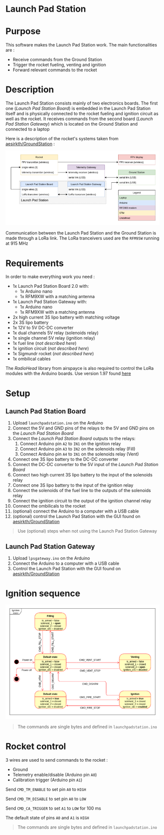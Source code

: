 # Launch Pad Station

# Purpose

This software makes the Launch Pad Station work. The main functionalities are :

- Receive commands from the Ground Station
- Trigger the rocket fueling, venting and ignition
- Forward relevant commands to the rocket

# Description

The Launch Pad Station consists mainly of two electronics boards. The first one (*Launch Pad Station Board*) is embedded in the Launch Pad Station itself and is physically connected to the rocket fueling and ignition circuit as well as the rocket. It receives commands from the second board (*Launch Pad Station Gateway*) which is located on the Ground Station and connected to a laptop

Here is a description of the rocket's systems taken from [aesirkth/GroundStation](https://github.com/aesirkth/GroundStation) :

![data_link](https://raw.githubusercontent.com/aesirkth/GroundStation/master/doc/diagrams/data_links.png)

Communication between the Launch Pad Station and the Ground Station is made through a LoRa link. The LoRa tranceivers used are the `RFM95W` running at 915 MHz

# Requirements

In order to make everything work you need :

- 1x Launch Pad Station Board 2.0 with:
  - 1x Arduino nano
  - 1x RFM9XW with a matching antenna
- 1x Launch Pad Station Gateway with:
  - 1x Arduino nano
  - 1x RFM9XW with a matching antenna
- 2x high current 3S lipo battery with matching voltage
- 2x 3S lipo battery
- 1x 12V to 5V DC-DC converter
- 1x dual channels 5V relay (solenoids relay)
- 1x single channel 5V relay (ignition relay)
- 1x fuel line (*not described here*)
- 1x ignition circuit (*not described here*)
- 1x Sigmundr rocket (*not described here*)
- 1x ombilical cables

The *RadioHead* library from airspayce is also required to control the LoRa modules with the Arduino boards. Use version 1.97 found [here](http://www.airspayce.com/mikem/arduino/RadioHead/RadioHead-1.97.zip)

# Setup

## Launch Pad Station Board

1. Upload `launchpadstation.ino` on the Arduino
2. Connect the 5V and GND pins of the relays to the 5V and GND pins on the *Launch Pad Station Board*
3. Connect the *Launch Pad Station Board* outputs to the relays:
   1. Connect Arduino pin `A2` to `IN1` on the ignition relay
   2. Connect Arduino pin `A3` to `IN2` on the solenoids relay (Fill)
   3. Connect Arduino pin `A4` to `IN1` on the solenoids relay (Vent)
4. Connect one 3S lipo battery to the DC-DC converter
5. Connect the DC-DC converter to the 5V input of the *Launch Pad Station Board*
6. Connect two high current 3S lipo battery to the input of the solenoids relay
7. Connect one 3S lipo battery to the input of the ignition relay
8. Connect the solenoids of the fuel line to the outputs of the solenoids relay
9. Connect the ignition circuit to the output of the ignition channel relay
10. Connect the ombilicals to the rocket
11. (optional) connect the Arduino to a computer with a USB cable
12. (optional) control the Launch Pad Station with the GUI found on [aesirkth/GroundStation](https://github.com/aesirkth/GroundStation)

> Use (optional) steps when not using the Launch Pad Station Gateway

## Launch Pad Station Gateway

1. Upload `lpsgateway.ino` on the Arduino
2. Connect the Arduino to a computer with a USB cable
3. Control the Launch Pad Station with the GUI found on [aesirkth/GroundStation](https://github.com/aesirkth/GroundStation)

# Ignition sequence

![ignition_states](doc/LPS_ignition_states.png)

>The commands are single bytes and defined in `launchpadstation.ino`

# Rocket control

3 wires are used to send commands to the rocket :

- Ground
- Telemetry enable/disable (Arduino pin `A0`)
- Calibration trigger (Arduino pin `A1`)

Send `CMD_TM_ENABLE` to set pin `A0` to `HIGH`

Send `CMD_TM_DISABLE` to set pin `A0` to `LOW`

Send `CMD_CA_TRIGGER` to set `A1` to `LOW` for 100 ms

The default state of pins `A0` and `A1` is `HIGH`

>The commands are single bytes and defined in `launchpadstation.ino`